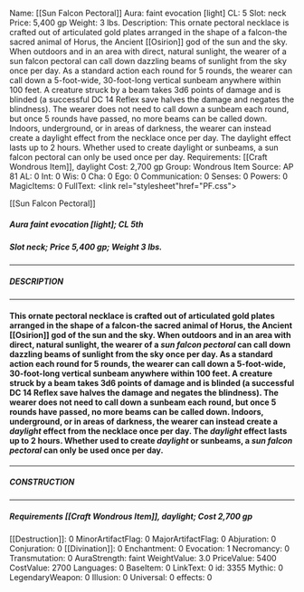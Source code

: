 Name: [[Sun Falcon Pectoral]]
Aura: faint evocation [light]
CL: 5
Slot: neck
Price: 5,400 gp
Weight: 3 lbs.
Description: This ornate pectoral necklace is crafted out of articulated gold plates arranged in the shape of a falcon-the sacred animal of Horus, the Ancient [[Osirion]] god of the sun and the sky. When outdoors and in an area with direct, natural sunlight, the wearer of a sun falcon pectoral can call down dazzling beams of sunlight from the sky once per day. As a standard action each round for 5 rounds, the wearer can call down a 5-foot-wide, 30-foot-long vertical sunbeam anywhere within 100 feet. A creature struck by a beam takes 3d6 points of damage and is blinded (a successful DC 14 Reflex save halves the damage and negates the blindness). The wearer does not need to call down a sunbeam each round, but once 5 rounds have passed, no more beams can be called down. Indoors, underground, or in areas of darkness, the wearer can instead create a daylight effect from the necklace once per day. The daylight effect lasts up to 2 hours. Whether used to create daylight or sunbeams, a sun falcon pectoral can only be used once per day.
Requirements: [[Craft Wondrous Item]], daylight
Cost: 2,700 gp
Group: Wondrous Item
Source: AP 81
AL: 0
Int: 0
Wis: 0
Cha: 0
Ego: 0
Communication: 0
Senses: 0
Powers: 0
MagicItems: 0
FullText: <link rel="stylesheet"href="PF.css"><div class="heading"><p class="alignleft">[[Sun Falcon Pectoral]]</p><div style="clear: both;"></div></div><div><h5><b>Aura </b>faint evocation [light]; <b>CL </b>5th</h5><h5><b>Slot </b>neck; <b>Price </b>5,400 gp; <b>Weight </b>3 lbs.</h5></div><hr/><div><h5><b>DESCRIPTION</b></h5></div><hr/><div><h4><p>This ornate pectoral necklace is crafted out of articulated gold plates arranged in the shape of a falcon-the sacred animal of Horus, the Ancient [[Osirion]] god of the sun and the sky. When outdoors and in an area with direct, natural sunlight, the wearer of a <i>sun falcon pectoral</i> can call down dazzling beams of sunlight from the sky once per day. As a standard action each round for 5 rounds, the wearer can call down a 5-foot-wide, 30-foot-long vertical sunbeam anywhere within 100 feet. A creature struck by a beam takes 3d6 points of damage and is blinded (a successful DC 14 Reflex save halves the damage and negates the blindness). The wearer does not need to call down a sunbeam each round, but once 5 rounds have passed, no more beams can be called down. Indoors, underground, or in areas of darkness, the wearer can instead create a <i>daylight</i> effect from the necklace once per day. The <i>daylight</i> effect lasts up to 2 hours. Whether used to create <i>daylight</i> or sunbeams, a <i>sun falcon pectoral</i> can only be used once per day.</p></h4></div><hr/><div><h5><b>CONSTRUCTION</b></h5></div><hr/><div><h5><b>Requirements </b>[[Craft Wondrous Item]], <i>daylight</i>; <b>Cost </b>2,700 gp</h5></div>
[[Destruction]]: 0
MinorArtifactFlag: 0
MajorArtifactFlag: 0
Abjuration: 0
Conjuration: 0
[[Divination]]: 0
Enchantment: 0
Evocation: 1
Necromancy: 0
Transmutation: 0
AuraStrength: faint
WeightValue: 3.0
PriceValue: 5400
CostValue: 2700
Languages: 0
BaseItem: 0
LinkText: 0
id: 3355
Mythic: 0
LegendaryWeapon: 0
Illusion: 0
Universal: 0
effects: 0
